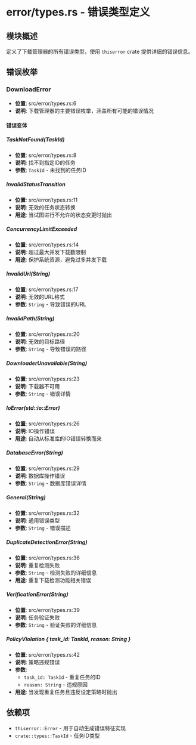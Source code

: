 # error/types.rs - 错误类型定义

## 模块概述

定义了下载管理器的所有错误类型，使用 `thiserror` crate 提供详细的错误信息。

## 错误枚举

### DownloadError
- **位置**: src/error/types.rs:6
- **说明**: 下载管理器的主要错误枚举，涵盖所有可能的错误情况

#### 错误变体

##### TaskNotFound(TaskId)
- **位置**: src/error/types.rs:8
- **说明**: 找不到指定ID的任务
- **参数**: `TaskId` - 未找到的任务ID

##### InvalidStatusTransition
- **位置**: src/error/types.rs:11
- **说明**: 无效的任务状态转换
- **用途**: 当试图进行不允许的状态变更时抛出

##### ConcurrencyLimitExceeded
- **位置**: src/error/types.rs:14
- **说明**: 超过最大并发下载数限制
- **用途**: 保护系统资源，避免过多并发下载

##### InvalidUrl(String)
- **位置**: src/error/types.rs:17
- **说明**: 无效的URL格式
- **参数**: `String` - 导致错误的URL

##### InvalidPath(String)
- **位置**: src/error/types.rs:20
- **说明**: 无效的目标路径
- **参数**: `String` - 导致错误的路径

##### DownloaderUnavailable(String)
- **位置**: src/error/types.rs:23
- **说明**: 下载器不可用
- **参数**: `String` - 错误详情

##### IoError(std::io::Error)
- **位置**: src/error/types.rs:26
- **说明**: IO操作错误
- **用途**: 自动从标准库的IO错误转换而来

##### DatabaseError(String)
- **位置**: src/error/types.rs:29
- **说明**: 数据库操作错误
- **参数**: `String` - 数据库错误详情

##### General(String)
- **位置**: src/error/types.rs:32
- **说明**: 通用错误类型
- **参数**: `String` - 错误描述

##### DuplicateDetectionError(String)
- **位置**: src/error/types.rs:36
- **说明**: 重复检测失败
- **参数**: `String` - 检测失败的详细信息
- **用途**: 重复下载检测功能相关错误

##### VerificationError(String)
- **位置**: src/error/types.rs:39
- **说明**: 任务验证失败
- **参数**: `String` - 验证失败的详细信息

##### PolicyViolation { task_id: TaskId, reason: String }
- **位置**: src/error/types.rs:42
- **说明**: 策略违规错误
- **参数**:
  - `task_id: TaskId` - 重复任务的ID
  - `reason: String` - 违规原因
- **用途**: 当发现重复任务且违反设定策略时抛出

## 依赖项

- `thiserror::Error` - 用于自动生成错误特征实现
- `crate::types::TaskId` - 任务ID类型